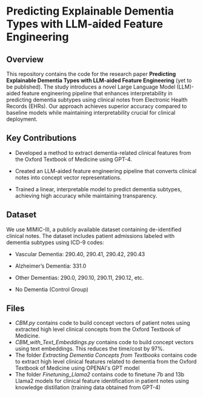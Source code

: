 # Predicting Explainable Dementia Types with LLM-aided Feature Engineering

## Overview

This repository contains the code for the research paper **Predicting Explainable Dementia Types with LLM-aided Feature Engineering** (yet to be published). The study introduces a novel Large Language Model (LLM)-aided feature engineering pipeline that enhances interpretability in predicting dementia subtypes using clinical notes from Electronic Health Records (EHRs). Our approach achieves superior accuracy compared to baseline models while maintaining interpretability crucial for clinical deployment.

## Key Contributions

* Developed a method to extract dementia-related clinical features from the Oxford Textbook of Medicine using GPT-4.

* Created an LLM-aided feature engineering pipeline that converts clinical notes into concept vector representations.

* Trained a linear, interpretable model to predict dementia subtypes, achieving high accuracy while maintaining transparency.

## Dataset

We use MIMIC-III, a publicly available dataset containing de-identified clinical notes. The dataset includes patient admissions labeled with dementia subtypes using ICD-9 codes:

* Vascular Dementia: 290.40, 290.41, 290.42, 290.43

* Alzheimer’s Dementia: 331.0

* Other Dementias: 290.0, 290.10, 290.11, 290.12, etc.

* No Dementia (Control Group)

## Files

* *CBM.py* contains code to build concept vectors of patient notes using extracted high level clinical concepts from the Oxford Textbook of Medicine.
* *CBM_with_Text_Embeddings.py* contains code to build concept vectors using text embeddings. This reduces the time/cost by 97%.
* The folder *Extracting Dementia Concepts from Textbooks* contains code to extract high level clinical features related to dementia from the Oxford Textbook of Medicine using OPENAI's GPT model
* The folder *Finetuning_Llama2* contains code to finetune 7b and 13b Llama2 models for clinical feature identification in patient notes using knowledge distillation (training data obtained from GPT-4)
  
